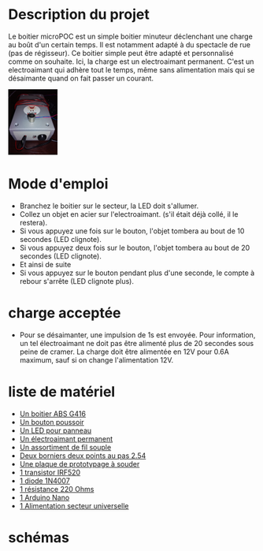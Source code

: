 # Description du projet
Le boitier microPOC est un simple boitier minuteur déclenchant une charge au boût d'un certain temps. Il est notamment adapté à du spectacle de rue (pas de régisseur). Ce boitier simple peut être adapté et personnalisé comme on souhaite. Ici, la charge est un electroaimant permanent. C'est un electroaimant qui adhère tout le temps, même sans alimentation mais qui se désaimante quand on fait passer un courant.

<img src="./photo.jpg" width="100">

# Mode d'emploi
- Branchez le boitier sur le secteur, la LED doit s'allumer.
- Collez un objet en acier sur l'electroaimant. (s'il était déjà collé, il le restera).
- Si vous appuyez une fois sur le bouton, l'objet tombera au bout de 10 secondes (LED clignote).
- Si vous appuyez deux fois sur le bouton, l'objet tombera au bout de 20 secondes (LED clignote).
- Et ainsi de suite
- Si vous appuyez sur le bouton pendant plus d'une seconde, le compte à rebour s'arrête (LED clignote plus).

# charge acceptée
- Pour se désaimanter, une impulsion de 1s est envoyée. Pour information, un tel électroaimant ne doit pas être alimenté plus de 20 secondes sous peine de cramer. La charge doit être alimentée en 12V pour 0.6A maximum, sauf si on change l'alimentation 12V.

# liste de matériel
- [Un boitier ABS G416](https://www.gotronic.fr/art-boitier-abs-g416-6614.htm)
- [Un bouton poussoir](https://www.gotronic.fr/art-bp-noir-etanche-gq2n-19987.htm)
- [Un LED pour panneau](https://www.gotronic.fr/art-voyant-rouge-eco-l3vr-24583.htm)
- [Un électroaimant permanent](https://www.gotronic.fr/art-electroaimant-permanent-12-vcc-pe1212-12-23211.htm)
- [Un assortiment de fil souple](https://www.gotronic.fr/art-assortiment-fcs60-5211.htm)
- [Deux borniers deux points au pas 2.54](https://www.gotronic.fr/art-bornier-sc02-2-54-15468.htm)
- [Une plaque de prototypage à souder](https://www.gotronic.fr/art-plaque-d-essais-double-face-pth30-21532.htm)
- [1 transistor IRF520](https://www.gotronic.fr/art-transistor-irf520n-1489.htm)
- [1 diode 1N4007](https://www.gotronic.fr/art-1n4007-107.htm)
- [1 résistance 220 Ohms](https://www.gotronic.fr/art-10-resistances-1-4w-220-8486-2568.htm)
- [1 Arduino Nano](https://www.gotronic.fr/art-module-arduino-nano-12422.htm)
- [1 Alimentation secteur universelle](https://www.fnac.com/mp40503490/Alimentation-universelle-pour-disque-dur-externe-12V-3A/w-4#omnsearchpos=1)

# schémas
